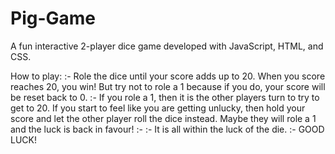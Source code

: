 # Pig-Game
A fun interactive 2-player dice game developed with JavaScript, HTML, and CSS.

How to play: :-
Role the dice until your score adds up to 20. When you score reaches 20, you win! But try not to role a 1 because if you do, your score will be reset back to 0.
:-
If you role a 1, then it is the other players turn to try to get to 20. If you start to feel like you are getting unlucky, then hold your score and let the other player roll the dice instead. Maybe they will role a 1 and the luck is back in favour! :-
:-
It is all within the luck of the die. :-
GOOD LUCK!
